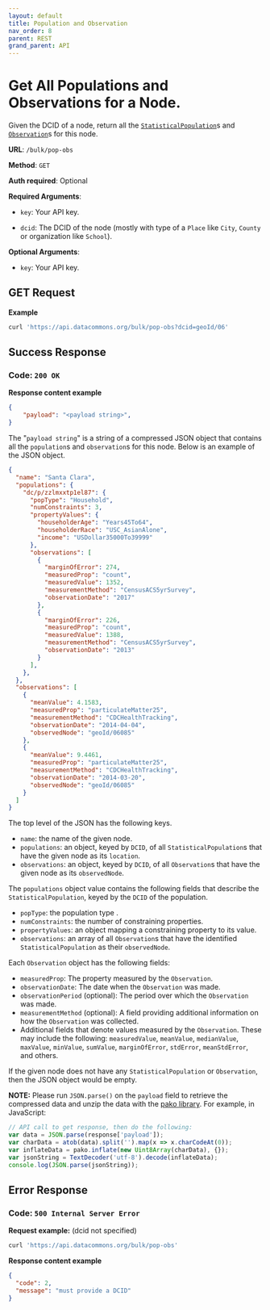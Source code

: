 ```yaml
---
layout: default
title: Population and Observation
nav_order: 8
parent: REST
grand_parent: API
---
```


# Get All Populations and Observations for a Node.

Given the DCID of a node, return all the
[`StatisticalPopulation`](https://datacommons.org/browser/StatisticalPopulation)s
and [`Observation`](https://datacommons.org/browser/Observation)s for
this node.

**URL**: `/bulk/pop-obs`

**Method**: `GET`

**Auth required**: Optional

**Required Arguments**:

*   `key`: Your API key.

*   `dcid`: The DCID of the node (mostly with type of a `Place` like `City`,
    `County` or organization like `School`).

**Optional Arguments**:

*   `key`: Your API key.

## GET Request

**Example**

```bash
curl 'https://api.datacommons.org/bulk/pop-obs?dcid=geoId/06'
```

## Success Response

### **Code**: `200 OK`

**Response content example**

```json
{
    "payload": "<payload string>",
}
```

The "`payload string`" is a string of a compressed JSON object that contains all
the `population`s and `observation`s for this node. Below is an example of the
JSON object.

```json
{
  "name": "Santa Clara",
  "populations": {
    "dc/p/zzlmxxtp1el87": {
      "popType": "Household",
      "numConstraints": 3,
      "propertyValues": {
        "householderAge": "Years45To64",
        "householderRace": "USC_AsianAlone",
        "income": "USDollar35000To39999"
      },
      "observations": [
        {
          "marginOfError": 274,
          "measuredProp": "count",
          "measuredValue": 1352,
          "measurementMethod": "CensusACS5yrSurvey",
          "observationDate": "2017"
        },
        {
          "marginOfError": 226,
          "measuredProp": "count",
          "measuredValue": 1388,
          "measurementMethod": "CensusACS5yrSurvey",
          "observationDate": "2013"
        }
      ],
    },
  },
  "observations": [
    {
      "meanValue": 4.1583,
      "measuredProp": "particulateMatter25",
      "measurementMethod": "CDCHealthTracking",
      "observationDate": "2014-04-04",
      "observedNode": "geoId/06085"
    },
    {
      "meanValue": 9.4461,
      "measuredProp": "particulateMatter25",
      "measurementMethod": "CDCHealthTracking",
      "observationDate": "2014-03-20",
      "observedNode": "geoId/06085"
    }
  ]
}
```

The top level of the JSON has the following keys.

-   `name`: the name of the given node.
-   `populations`: an object, keyed by `DCID`, of all `StatisticalPopulation`s
    that have the given node as its `location`.
-   `observations`: an object, keyed by `DCID`, of all `Observation`s that have
    the given node as its `observedNode`.

The `populations` object value contains the following fields that describe the
`StatisticalPopulation`, keyed by the `DCID` of the population.

-   `popType`: the population type .
-   `numConstraints`: the number of constraining properties.
-   `propertyValues`: an object mapping a constraining property to its value.
-   `observations`: an array of all `Observation`s that have the identified
    `StatisticalPopulation` as their `observedNode`.

Each `Observation` object has the following fields:

-   `measuredProp`: The property measured by the `Observation`.
-   `observationDate`: The date when the `Observation` was made.
-   `observationPeriod` (optional): The period over which the `Observation` was
    made.
-   `measurementMethod` (optional): A field providing additional information on
    how the `Observation` was collected.
-   Additional fields that denote values measured by the `Observation`. These
    may include the following: `measuredValue`, `meanValue`, `medianValue`,
    `maxValue`, `minValue`, `sumValue`, `marginOfError`, `stdError`,
    `meanStdError`, and others.

If the given node does not have any `StatisticalPopulation` or `Observation`,
then the JSON object would be empty.

**NOTE:** Please run `JSON.parse()` on the `payload` field to retrieve the
compressed data and unzip the data with the [pako library](https://github.com/nodeca/pako). For example, in JavaScript:

```javascript
// API call to get response, then do the following:
var data = JSON.parse(response['payload']);
var charData = atob(data).split('').map(x => x.charCodeAt(0));
var inflateData = pako.inflate(new Uint8Array(charData), {});
var jsonString = TextDecoder('utf-8').decode(inflateData);
console.log(JSON.parse(jsonString));
```

## Error Response

### **Code**: `500 Internal Server Error`

**Request example:** (dcid not specified)

```bash
curl 'https://api.datacommons.org/bulk/pop-obs'
```

**Response content example**

```json
{
  "code": 2,
  "message": "must provide a DCID"
}
```
